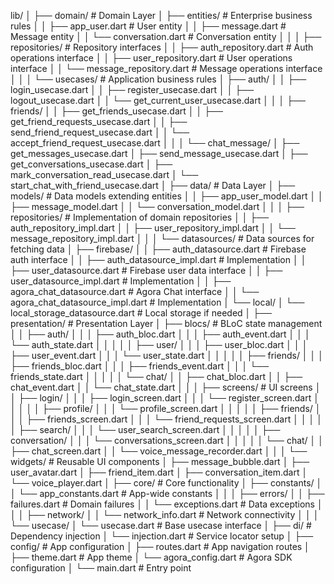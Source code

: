 lib/
│
├── domain/                         # Domain Layer
│   ├── entities/                   # Enterprise business rules
│   │   ├── app_user.dart           # User entity
│   │   ├── message.dart            # Message entity
│   │   └── conversation.dart       # Conversation entity
│   │
│   ├── repositories/               # Repository interfaces
│   │   ├── auth_repository.dart    # Auth operations interface
│   │   ├── user_repository.dart    # User operations interface
│   │   └── message_repository.dart # Message operations interface
│   │
│   └── usecases/                   # Application business rules
│       ├── auth/
│       │   ├── login_usecase.dart
│       │   ├── register_usecase.dart
│       │   ├── logout_usecase.dart
│       │   └── get_current_user_usecase.dart
│       │
│       ├── friends/
│       │   ├── get_friends_usecase.dart
│       │   ├── get_friend_requests_usecase.dart
│       │   ├── send_friend_request_usecase.dart
│       │   └── accept_friend_request_usecase.dart
│       │
│       └── chat_message/
│           ├── get_messages_usecase.dart
│           ├── send_message_usecase.dart
│           ├── get_conversations_usecase.dart
│           ├── mark_conversation_read_usecase.dart
│           └── start_chat_with_friend_usecase.dart
│
├── data/                           # Data Layer
│   ├── models/                     # Data models extending entities
│   │   ├── app_user_model.dart
│   │   ├── message_model.dart
│   │   └── conversation_model.dart
│   │
│   ├── repositories/               # Implementation of domain repositories
│   │   ├── auth_repository_impl.dart
│   │   ├── user_repository_impl.dart
│   │   └── message_repository_impl.dart
│   │
│   └── datasources/                # Data sources for fetching data
│       ├── firebase/
│       │   ├── auth_datasource.dart       # Firebase auth interface
│       │   ├── auth_datasource_impl.dart  # Implementation
│       │   ├── user_datasource.dart       # Firebase user data interface
│       │   ├── user_datasource_impl.dart  # Implementation
│       │   ├── agora_chat_datasource.dart # Agora Chat interface
│       │   └── agora_chat_datasource_impl.dart # Implementation
│       └── local/
│           └── local_storage_datasource.dart # Local storage if needed
│
├── presentation/                  # Presentation Layer
│   ├── blocs/                     # BLoC state management
│   │   ├── auth/
│   │   │   ├── auth_bloc.dart
│   │   │   ├── auth_event.dart
│   │   │   └── auth_state.dart
│   │   │
│   │   ├── user/
│   │   │   ├── user_bloc.dart
│   │   │   ├── user_event.dart
│   │   │   └── user_state.dart
│   │   │
│   │   ├── friends/
│   │   │   ├── friends_bloc.dart
│   │   │   ├── friends_event.dart
│   │   │   └── friends_state.dart
│   │   │
│   │   └── chat/
│   │       ├── chat_bloc.dart
│   │       ├── chat_event.dart
│   │       └── chat_state.dart
│   │
│   ├── screens/                   # UI screens
│   │   ├── login/
│   │   │   ├── login_screen.dart
│   │   │   └── register_screen.dart
│   │   │
│   │   ├── profile/
│   │   │   └── profile_screen.dart
│   │   │
│   │   ├── friends/
│   │   │   ├── friends_screen.dart
│   │   │   └── friend_requests_screen.dart
│   │   │
│   │   ├── search/
│   │   │   └── user_search_screen.dart
│   │   │
│   │   ├── conversation/
│   │   │   └── conversations_screen.dart
│   │   │
│   │   └── chat/
│   │       ├── chat_screen.dart
│   │       └── voice_message_recorder.dart
│   │
│   └── widgets/                   # Reusable UI components
│       ├── message_bubble.dart
│       ├── user_avatar.dart
│       ├── friend_item.dart
│       ├── conversation_item.dart
│       └── voice_player.dart
│
├── core/                          # Core functionality
│   ├── constants/
│   │   └── app_constants.dart     # App-wide constants
│   │
│   ├── errors/
│   │   ├── failures.dart          # Domain failures
│   │   └── exceptions.dart        # Data exceptions
│   │
│   ├── network/
│   │   └── network_info.dart      # Network connectivity
│   │
│   └── usecase/
│       └── usecase.dart           # Base usecase interface
│
├── di/                            # Dependency injection
│   └── injection.dart             # Service locator setup
│
├── config/                        # App configuration
│   ├── routes.dart                # App navigation routes
│   ├── theme.dart                 # App theme
│   └── agora_config.dart          # Agora SDK configuration
│
└── main.dart                      # Entry point